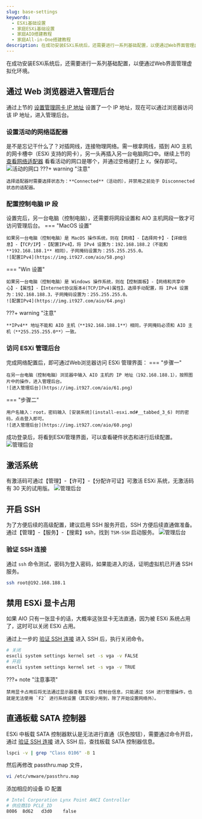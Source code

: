```yaml
---
slug: base-settings
keywords: 
  - ESXi基础设置
  - 家庭ESXi基础设置
  - 家庭AIO搭建教程
  - 家庭All-in-One搭建教程
description: 在成功安装ESXi系统后，还需要进行一系列基础配置，以便通过Web界面管理虚拟化环境。
---
```

在成功安装ESXi系统后，还需要进行一系列基础配置，以便通过Web界面管理虚拟化环境。
## 通过 Web 浏览器进入管理后台
通过上节的 [设置管理网卡 IP 地址](install-esxi.md#ip_1) 设置了一个 IP 地址，现在可以通过浏览器访问该 IP 地址，进入管理后台。

### 设置活动的网络适配器
是不是忘记干什么了？对插网线，连接物理网络。需一根拿网线，插到 AIO 主机的网卡槽中（ESXi 支持的网卡），另一头再插入另一台电脑网口中。继续上节的 [查看网络适配器](install-esxi.md#_7) 看看活动的网口是哪个，并通过空格键打上 `X`，保存即可。
![活动的网口](https://img.it927.com/aio/59.png)
???+ warning "注意"

    选择适配器时需要选择状态为：**Connected**（活动的），并禁用之前处于 Disconnected 状态的适配器。

### 配置控制电脑 IP 段
设置完后，另一台电脑（控制电脑），还需要将网段设置和 AIO 主机网段一致才可访问管理后台。
=== "MacOS 设置"

    如果另一台电脑（控制电脑）是 MacOS 操作系统，则在【网络】-【选择网卡】-【详细信息】-【TCP/IP】-【配置IPv4】，将 IPv4 设置为：192.168.188.2（不能和 **192.168.188.1** 相同），子网掩码设置为：255.255.255.0。
    ![配置IPv4](https://img.it927.com/aio/58.png)

=== "Win 设置"

    如果另一台电脑（控制电脑）是 Windows 操作系统，则在【控制面板】-【网络和共享中心】-【属性】-【Internet协议版本4(TCP/IPv4)属性】，选择手动配置，将 IPv4 设置为：192.168.188.3，子网掩码设置为：255.255.255.0。
    ![配置IPv4](https://img.it927.com/aio/64.png)

???+ warning "注意"

    **IPv4** 地址不能和 AIO 主机（**192.168.188.1**）相同，子网掩码必须和 AIO 主机（**255.255.255.0**）一致。

### 访问 ESXi 管理后台
完成网络配置后，即可通过Web浏览器访问 ESXi 管理界面：
=== "步骤一"
    
    在另一台电脑（控制电脑）浏览器中输入 AIO 主机的 IP 地址（192.168.188.1），按照图片中的操作，进入管理后台。
    ![进入管理后台](https://img.it927.com/aio/61.png)

=== "步骤二"
    
    用户名输入：root，密码输入 [安装系统](install-esxi.md#__tabbed_3_6) 时的密码，点击登入即可。
    ![进入管理后台](https://img.it927.com/aio/60.png)

成功登录后，将看到ESXi管理界面，可以查看硬件状态和进行后续配置。
![管理后台](https://img.it927.com/aio/62.png)

## 激活系统
有激活码可通过【管理】-【许可】-【分配许可证】可激活 ESXi 系统，无激活码有 30 天的试用版。
![管理后台](https://img.it927.com/aio/63.png)

## 开启 SSH 
为了方便后续的高级配置，建议启用 SSH 服务开启，SSH 方便后续直通做准备。通过【管理】-【服务】-【搜索】ssh，找到 `TSM-SSH` 启动服务。
![管理后台](https://img.it927.com/aio/65.png)
### 验证 SSH 连接
通过 `ssh` 命令测试，密码为登入密码，如果能进入的话，证明虚拟机已开通 SSH 服务。
```bash
ssh root@192.168.188.1
```
## 禁用 ESXi 显卡占用
如果 AIO 只有一张显卡的话，大概率这张显卡无法直通，因为被 ESXi 系统占用了，这时可以关闭 ESXi 占用。

通过上一步的 [验证 SSH 连接](base-settings.md#ssh_1) 进入 SSH 后，执行关闭命令。
```bash
# 关闭
esxcli system settings kernel set -s vga -v FALSE
# 开启
esxcli system settings kernel set -s vga -v TRUE
```
???+ note "注意事项"

    禁用显卡占用后将无法通过显示器查看 ESXi 控制台信息，只能通过 SSH 进行管理操作，也就是无法使用 `F2` 进行系统设置（其实很少用到，除了开始设置网络外）。

## 直通板载 SATA 控制器
ESXi 中板载 SATA 控制器默认是无法进行直通（灰色按钮），需要通过命令开启，通过 [验证 SSH 连接](base-settings.md#ssh_1) 进入 SSH 后，查找板载 SATA 控制器信息。
```bash
lspci -v | grep "Class 0106" -B 1
```
然后再修改 passthru.map 文件，
```bash
vi /etc/vmware/passthru.map
```
添加相应的设备 ID 配置
```bash
# Intel Corporation Lynx Point AHCI Controller
# 供应商ID PCLE_ID
8086  8d62   d3d0    false
```
